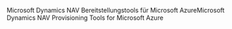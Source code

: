 <span data-ttu-id="a5dde-101">Microsoft Dynamics NAV Bereitstellungstools für Microsoft Azure</span><span class="sxs-lookup"><span data-stu-id="a5dde-101">Microsoft Dynamics NAV Provisioning Tools for Microsoft Azure</span></span>